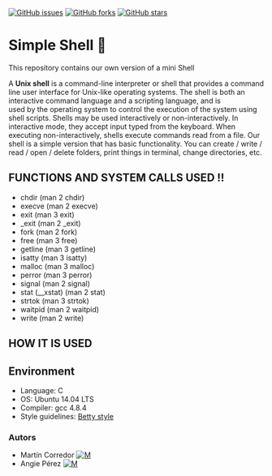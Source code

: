 [![GitHub issues](https://img.shields.io/github/issues/xioperez01/simple_shell)](https://github.com/xioperez01/simple_shell/issues)
[![GitHub forks](https://img.shields.io/github/forks/xioperez01/simple_shell?color=orange)](https://github.com/xioperez01/simple_shell/network)
[![GitHub stars](https://img.shields.io/github/stars/xioperez01/simple_shell?color=blueviolet)](https://github.com/xioperez01/simple_shell/stargazers)
# Simple Shell :shell: #
This repository contains our own version of a mini Shell

A **Unix shell** is a command-line interpreter or shell that provides a command line user interface for Unix-like operating systems. The shell is both an interactive command language and a scripting language, and is\
used by the operating system to control the execution of the system using shell scripts.
Shells may be used interactively or non-interactively. In interactive mode, they accept input typed from the keyboard. When executing non-interactively, shells execute commands read from a file.
Our shell is a simple version that has basic functionality. You can create / write / read / open / delete folders, print things in terminal, change directories, etc.
## FUNCTIONS AND SYSTEM CALLS USED :bangbang: ##
* chdir (man 2 chdir)
* execve (man 2 execve)
* exit (man 3 exit)
* _exit (man 2 _exit)
* fork (man 2 fork)
* free (man 3 free)
* getline (man 3 getline)
* isatty (man 3 isatty)
* malloc (man 3 malloc)
* perror (man 3 perror)
* signal (man 2 signal)
* stat (__xstat) (man 2 stat)
* strtok (man 3 strtok)
* waitpid (man 2 waitpid)
* write (man 2 write)
## HOW IT IS USED
## Environment ##
* Language: C
* OS: Ubuntu 14.04 LTS
* Compiler: gcc 4.8.4
* Style guidelines: [Betty style](https://github.com/holbertonschool/Betty/wiki)
### Autors ##
* Martín Corredor [![M](https://upload.wikimedia.org/wikipedia/fr/thumb/c/c8/Twitter_Bird.svg/30px-Twitter_Bird.svg.png)](https://twitter.com/Richi_Corredor)
 * Angie Pérez [![M](https://upload.wikimedia.org/wikipedia/fr/thumb/c/c8/Twitter_Bird.svg/30px-Twitter_Bird.svg.png)](https://twitter.com/xiommyperez)
